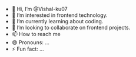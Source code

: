 - 👋 Hi, I’m @Vishal-ku07
- 👀 I’m interested in frontend technology.
- 🌱 I’m currently learning about coding.
- 💞️ I’m looking to collaborate on frontend projects.
- 📫 How to reach me 
- 😄 Pronouns: ...
- ⚡ Fun fact: ...

<!---
Vishal-ku07/Vishal-ku07 is a ✨ special ✨ repository because its `README.md` (this file) appears on your GitHub profile.
You can click the Preview link to take a look at your changes.
--->

